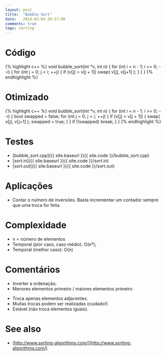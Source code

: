 ```yaml
---
layout: post
title:  "Bubble Sort"
date:   2014-03-04 20:37:00
comments: true
tags: sorting
---
```


# Código

{% highlight c++ %}
void bubble_sort(int *v, int n) {
  for (int i = n - 1; i >= 0; --i) {
    for (int j = 0; j < i; ++j) {
      if (v[j] > v[j + 1])
        swap( v[j], v[j+1] );
    }
  }
}
{% endhighlight %}

# Otimizado

{% highlight c++ %}
void bubble_sort(int *v, int n) {
  for (int i = n - 1; i >= 0; --i) {
    bool swapped = false;
    for (int j = 0; j < i; ++j) {
      if (v[j] > v[j + 1]) {
        swap( v[j], v[j+1] );
        swapped = true;
      }
    }
    if (!swapped)
      break;
  }
}
{% endhighlight %}


# Testes
* [bubble_sort.cpp]({{ site.baseurl }}{{ site.code }}/bubble_sort.cpp)
* [sort.in]({{ site.baseurl }}{{ site.code }}/sort.in)
* [sort.out]({{ site.baseurl }}{{ site.code }}/sort.out)


# Aplicações
+ Contar o número de inversões. Basta incrementar um contador sempre que uma troca for feita.


# Complexidade
+ n = número de elementos
+ Temporal (pior caso, caso médio): O(n²);
+ Temporal (melhor caso): O(n)

# Comentários
+ Inverter a ordenação;
+ Menores elementos primeiro / maiores elementos primeiro
* Troca apenas elementos adjacentes.
* Muitas trocas podem ser realizadas (cuidado!)
* Estável (não troca elementos iguais).

# See also
* [http://www.sorting-algorithms.com/](http://www.sorting-algorithms.com/)
